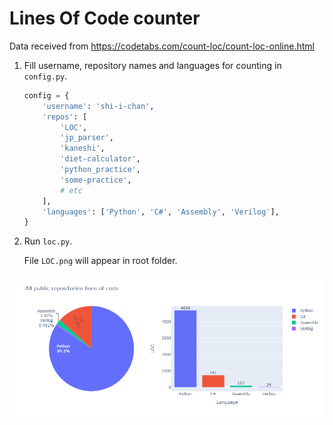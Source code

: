 # Lines Of Code counter

Data received from https://codetabs.com/count-loc/count-loc-online.html

1) Fill username, repository names and languages for counting in `config.py`.

<ul>

```python
config = {
    'username': 'shi-i-chan',
    'repos': [
        'LOC',
        'jp_parser',
        'kaneshi',
        'diet-calculator',
        'python_practice',
        'some-practice',
        # etc
    ],
    'languages': ['Python', 'C#', 'Assembly', 'Verilog'],
}
```

</ul>

2) Run `loc.py`.

<ul>

File `LOC.png` will appear in root folder.

</ul>

![image](https://github.com/shi-i-chan/LOC/blob/main/LOC.png)

